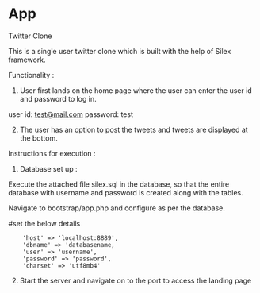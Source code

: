 # App

Twitter Clone

This is a single user twitter clone which is built with the help of Silex framework.


Functionality :

1)	User first lands on the home page where the user can enter the user id and password to log in.

user id: test@mail.com
password: test

2)	The user has an option to post the tweets and tweets are displayed at the bottom.


Instructions for execution : 


1) Database set up :

Execute the attached file silex.sql in the database, so that the entire database with username and password is created along with the tables.

Navigate to bootstrap/app.php and configure as per the database.

#set the below details

		'host' => 'localhost:8889',
		'dbname' => 'databasename,
		'user' => 'username',
		'password' => 'password',
		'charset' => 'utf8mb4'

2) Start the server and navigate on to the port to access the landing page
